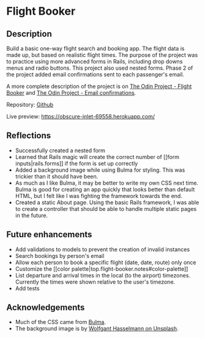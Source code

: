 # Flight Booker

## Description
Build a basic one-way flight search and booking app. The flight data is made up, but based on realistic flight times. The purpose of the project was to practice using more advanced forms in Rails, including drop downs menus and radio buttons. This project also used nested forms.
Phase 2 of the project added email confirmations sent to each passenger's email.

A more complete description of the project is on [The Odin Project - Flight Booker](https://www.theodinproject.com/lessons/ruby-on-rails-flight-booker) and [The Odin Project - Email confirmations](https://www.theodinproject.com/lessons/ruby-on-rails-sending-confirmation-emails).

Repository: [Github](https://github.com/PlaustralCL/flight-booker)

Live preview: https://obscure-inlet-69558.herokuapp.com/

## Reflections
* Successfully created a nested form
* Learned that Rails magic will create the correct number of [[form inputs|rails.forms]] if the form is set up correctly
* Added a background image while using Bulma for styling. This was trickier than it should have been.
* As much as I like Bulma, it may be better to write my own CSS next time. Bulma is good for creating an app quickly that looks better than default HTML, but I felt like I was fighting the framework towards the end.
* Created a static About page. Using the basic Rails framework, I was able to create a controller that should be able to handle multiple static pages in the future.

## Future enhancements
* Add validations to models to prevent the creation of invalid instances
* Search bookings by person's email
* Allow each person to book a specific flight (date, date, route) only once
* Customize the [[color palette|top.flight-booker.notes#color-palette]]
* List departure and arrival times in the local (to the airport) timezones. Currently the times were shown relative to the user's timezone.
* Add tests

## Acknowledgements
* Much of the CSS came from [Bulma](https://bulma.io/).
* The background image is by [Wolfgant Hasselmann on Unsplash](https://unsplash.com/photos/tUajw5SrNSo).
